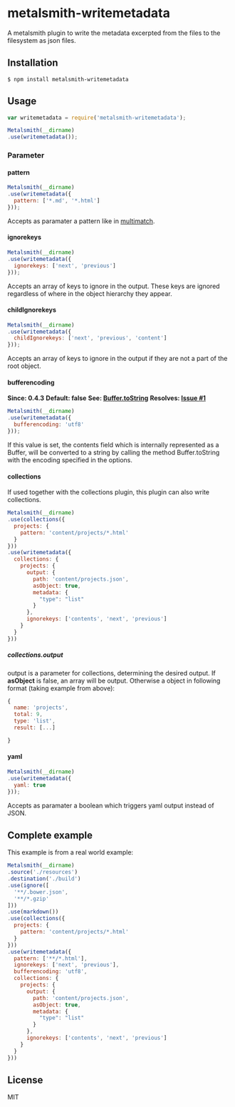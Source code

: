 # metalsmith-writemetadata

A metalsmith plugin to write the metadata excerpted from the files to the filesystem as json files.

## Installation

    $ npm install metalsmith-writemetadata

## Usage

```js
var writemetadata = require('metalsmith-writemetadata');

Metalsmith(__dirname)
.use(writemetadata());
```

### Parameter

#### pattern

```js
Metalsmith(__dirname)
.use(writemetadata({
  pattern: ['*.md', '*.html']
}));
```

Accepts as paramater a pattern like in [multimatch](https://github.com/sindresorhus/multimatch).

#### ignorekeys

```js
Metalsmith(__dirname)
.use(writemetadata({
  ignorekeys: ['next', 'previous']
}));
```

Accepts an array of keys to ignore in the output. These keys are ignored regardless of where in the object hierarchy they appear.


#### childIgnorekeys

```js
Metalsmith(__dirname)
.use(writemetadata({
  childIgnorekeys: ['next', 'previous', 'content']
}));
```

Accepts an array of keys to ignore in the output if they are not a part of the root object.

#### bufferencoding

**Since: 0.4.3**
**Default: false**
**See: [Buffer.toString](https://nodejs.org/api/buffer.html#buffer_buf_tostring_encoding_start_end)**
**Resolves: [Issue #1](https://github.com/Waxolunist/metalsmith-writemetadata/issues/1)**

```js
Metalsmith(__dirname)
.use(writemetadata({
  bufferencoding: 'utf8'
}));
```

If this value is set, the contents field which is internally represented as a Buffer, will be converted to a string
by calling the method Buffer.toString with the encoding specified in the options.

#### collections

If used together with the collections plugin, this plugin can also write collections.

```js
Metalsmith(__dirname)
.use(collections({
  projects: {
    pattern: 'content/projects/*.html'
  }
}))
.use(writemetadata({
  collections: {
    projects: {
      output: {
        path: 'content/projects.json',
        asObject: true,
        metadata: {
          "type": "list"
        }
      },
      ignorekeys: ['contents', 'next', 'previous']
    }
  }
}))
```

##### collections.output

output is a parameter for collections, determining the desired output. If **asObject** is false, an array will be output. Otherwise a object in following format (taking example from above):

```js
{
  name: 'projects',
  total: 9,
  type: 'list',
  result: [...]

}
```

#### yaml

```js
Metalsmith(__dirname)
.use(writemetadata({
  yaml: true
}));
```

Accepts as paramater a boolean which triggers yaml output instead of JSON.

## Complete example

This example is from a real world example:

```js
Metalsmith(__dirname)
.source('./resources')
.destination('./build')
.use(ignore([
  '**/.bower.json',
  '**/*.gzip'
]))
.use(markdown())
.use(collections({
  projects: {
    pattern: 'content/projects/*.html'
  }
}))
.use(writemetadata({
  pattern: ['**/*.html'],
  ignorekeys: ['next', 'previous'],
  bufferencoding: 'utf8',
  collections: {
    projects: {
      output: {
        path: 'content/projects.json',
        asObject: true,
        metadata: {
          "type": "list"
        }
      },
      ignorekeys: ['contents', 'next', 'previous']
    }
  }
}))
```

## License

MIT
